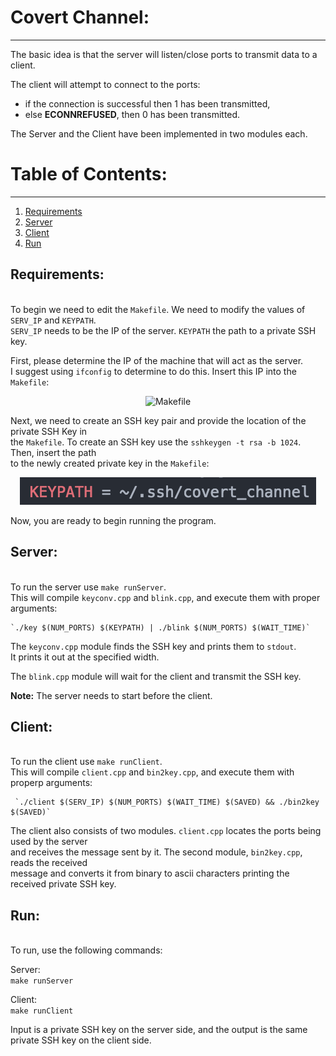 # Covert Channel:  
---  
The basic idea is that the server will listen/close ports to transmit data to a client.   
  
The client will attempt to connect to the ports:  
  - if the connection is successful then 1 has been transmitted,  
  - else **ECONNREFUSED**, then 0 has been transmitted.  

The Server and the Client have been implemented in two modules each. 

# Table of Contents:  
---   
1. [Requirements](#start)   
2. [Server](#server)  
3. [Client](#client)  
4. [Run](#run)  

## Requirements:  
<a id="start"></a>  
To begin we need to edit the `Makefile`. We need to modify the values of `SERV_IP` and `KEYPATH`.  
`SERV_IP` needs to be the IP of the server. `KEYPATH` the path to a private SSH key.  

First, please determine the IP of the machine that will act as the server.  
I suggest using `ifconfig` to determine to do this. Insert this IP into the `Makefile`:   

<p align = "center"> 
<img src="https://github.com/syuja/coveredcomm/blob/master/imgs/serv_ip.png" alt="Makefile">
</p>

Next, we need to create an SSH key pair and provide the location of the private SSH Key in  
the `Makefile`. To create an SSH key use the `sshkeygen -t rsa -b 1024`. Then, insert the path  
to the newly created private key in the `Makefile`:   

<p align = "center"> 
<img src="https://github.com/syuja/coveredcomm/blob/master/imgs/keypath.png" alt="keypath">
</p>
  
 Now, you are ready to begin running the program.  

## Server:  
<a id="server"></a>  
To run the server use `make runServer`.  
This will compile `keyconv.cpp` and `blink.cpp`, and execute them with proper arguments:   

    `./key $(NUM_PORTS) $(KEYPATH) | ./blink $(NUM_PORTS) $(WAIT_TIME)`  
 
The `keyconv.cpp` module finds the SSH key and prints them to `stdout`.  
It prints it out at the specified width.  

The `blink.cpp` module will wait for the client and transmit the SSH key.  

**Note:** The server needs to start before the client.  
## Client:  
<a id="client"></a>  
To run the client use `make runClient`.  
This will compile `client.cpp` and `bin2key.cpp`, and execute them with properp arguments:  

     `./client $(SERV_IP) $(NUM_PORTS) $(WAIT_TIME) $(SAVED) && ./bin2key $(SAVED)`  
  
The client also consists of two modules. `client.cpp` locates the ports being used by the server  
and receives the message sent by it.  The second module, `bin2key.cpp`, reads the received  
message and converts it from binary to ascii characters printing the received private SSH key.  


## Run:  
<a id="run"></a>  
To run, use the following commands:  

Server:  
    `make runServer`  

Client:   
    `make runClient`  

Input is a private SSH key on the server side, and the output is the same private SSH key on the client side.  

